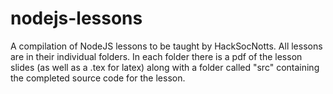 # nodejs-lessons
A compilation of NodeJS lessons to be taught by HackSocNotts. All lessons are in their individual folders. In each folder there is a pdf of the lesson slides (as well as a .tex for latex) along with a folder called "src" containing the completed source code for the lesson.
